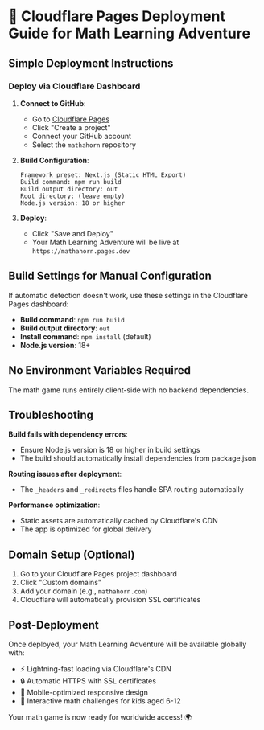 # 🚀 Cloudflare Pages Deployment Guide for Math Learning Adventure

## Simple Deployment Instructions

### Deploy via Cloudflare Dashboard

1. **Connect to GitHub**:
   - Go to [Cloudflare Pages](https://pages.cloudflare.com/)
   - Click "Create a project" 
   - Connect your GitHub account
   - Select the `mathahorn` repository

2. **Build Configuration**:
   ```
   Framework preset: Next.js (Static HTML Export)
   Build command: npm run build
   Build output directory: out
   Root directory: (leave empty)
   Node.js version: 18 or higher
   ```

3. **Deploy**:
   - Click "Save and Deploy"
   - Your Math Learning Adventure will be live at `https://mathahorn.pages.dev`

## Build Settings for Manual Configuration

If automatic detection doesn't work, use these settings in the Cloudflare Pages dashboard:

- **Build command**: `npm run build`
- **Build output directory**: `out`
- **Install command**: `npm install` (default)
- **Node.js version**: 18+

## No Environment Variables Required

The math game runs entirely client-side with no backend dependencies.

## Troubleshooting

**Build fails with dependency errors**: 
- Ensure Node.js version is 18 or higher in build settings
- The build should automatically install dependencies from package.json

**Routing issues after deployment**:
- The `_headers` and `_redirects` files handle SPA routing automatically

**Performance optimization**:
- Static assets are automatically cached by Cloudflare's CDN
- The app is optimized for global delivery

## Domain Setup (Optional)

1. Go to your Cloudflare Pages project dashboard
2. Click "Custom domains" 
3. Add your domain (e.g., `mathahorn.com`)
4. Cloudflare will automatically provision SSL certificates

## Post-Deployment

Once deployed, your Math Learning Adventure will be available globally with:
- ⚡ Lightning-fast loading via Cloudflare's CDN
- 🔒 Automatic HTTPS with SSL certificates  
- 📱 Mobile-optimized responsive design
- 🎯 Interactive math challenges for kids aged 6-12

Your math game is now ready for worldwide access! 🌍